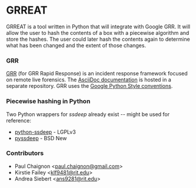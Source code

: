GRREAT
===

GRREAT is a tool written in Python that will integrate with Google GRR.
It will allow the user to hash the contents of a box with a piecewise algorithm and store the hashes.
The user could later hash the contents again to determine what has been changed and the extent of those changes.


### GRR
[GRR](https://github.com/google/grr) (for GRR Rapid Response) is an incident response framework focused on remote live forensics.
The [AsciiDoc documentation](https://github.com/google/grr-doc) is hosted in a separate repository.
GRR uses the [Google Python Style conventions](https://google-styleguide.googlecode.com/svn/trunk/pyguide.html).


### Piecewise hashing in Python

Two Python wrappers for *ssdeep* already exist -- might be used for reference:
- [python-ssdeep](https://github.com/DinoTools/python-ssdeep) - LGPLv3
- [pyssdeep](https://code.google.com/p/pyssdeep/) - BSD New


### Contributors
- Paul Chaignon &lt;paul.chaignon@gmail.com&gt;
- Kirstie Failey &lt;klf9481@rit.edu&gt;
- Andrea Siebert &lt;ans9281@rit.edu&gt;

